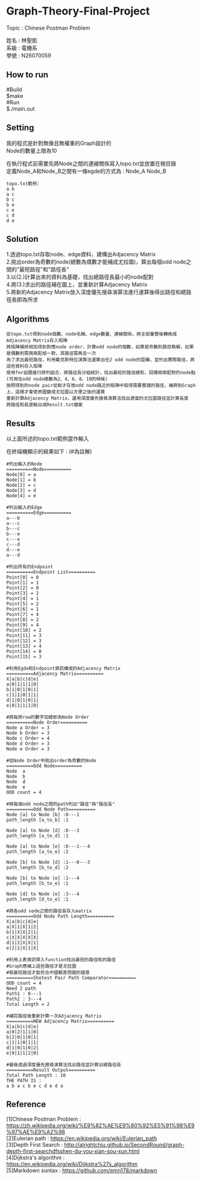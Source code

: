 # Graph-Theory-Final-Project #
 
Topic : Chinese Postman Problem

姓名 : 林聖凱</br>
系級 : 電機系</br>
學號 : N26070059</br>

## How to run ##

#Build</br>
$make</br>
#Run</br>
$./main.out</br>

## Setting ##

我的程式是針對無像且無權重的Graph設計的</br>
Node的數量上限為10</br>

在執行程式前需要先將Node之間的連線關係寫入topo.txt並放置在根目錄</br>
定義Node_A和Node_B之間有一條egde的方式為 : Node_A Node_B</br>

```
topo.txt範例:
a b
a c
b c
b e
c e
c d
d e
```

## Solution ##

1.透過topo.txt存取node、edge資料，建構出Adjacency Matrix</br>
2.挑出order為奇數的node(總數為偶數才能補成尤拉圖)，算出每個odd node之間的"最短路徑"和"路徑長"</br>
3.以(2.)計算出來的資料為基礎，找出總路徑長最小的node配對</br>
4.將(3.)求出的路徑補在圖上，並重新計算Adjacency Matrix</br>
5.將新的Adjacency Matrix放入深度優先搜尋演算法進行運算後得出路徑和總路徑長即為所求</br>

## Algorithms ##

```
從topo.txt得到node個數、node名稱、edge數量、連線關係，將全部彙整後轉換成Adjacency Matrix存入矩陣
將矩陣橫排相加得到對應node order，計算odd node的個數，如果是奇數則題目無解，如果是偶數則需兩兩配成一對，其路徑需再走一次
為了求出最短路徑，利用戴克斯特拉演算法運算出任2 odd node的距離，並列出實際路徑，將這些資料存入矩陣
使用for迴圈進行排列組合，將路徑長分組統計，找出最短的路徑總和，回傳兩兩配對的node點(可用在odd node總數為2、4、6、8、10的時候)
按照得到的node pair從剛才存放odd node路近的矩陣中取得需要實踐的路徑，補齊到Graph上，這樣才會使原圖變成尤拉圖以方便之後的運算
重新計算Adjacency Matrix，運用深度優先搜尋演算法找出適當的尤拉圖路徑並計算長度
將路徑和長度輸出成Result.txt檔案
```

## Results ##
以上面所述的topo.txt範例當作輸入

在終端機顯示的結果如下 : 
(#為註解)
```
#列出輸入的Node
==========Node==========
Node[0] = a
Node[1] = b
Node[2] = c
Node[3] = d
Node[4] = e

#列出輸入的Edge
==========Edge==========
a---b
a---c
b---c
b---e
c---e
c---d
d---e
a---d

#列出所有的Endpoint
==========Endpoint List==========
Point[0] = 0
Point[1] = 1
Point[2] = 0
Point[3] = 2
Point[4] = 1
Point[5] = 2
Point[6] = 1
Point[7] = 4
Point[8] = 2
Point[9] = 4
Point[10] = 2
Point[11] = 3
Point[12] = 3
Point[13] = 4
Point[14] = 0
Point[15] = 3

#利用Egde和Endpoint資訊構成的Adjacency Matrix
==========Adjacency Matrix==========
X|a|b|c|d|e|
a|0|1|1|1|0|
b|1|0|1|0|1|
c|1|1|0|1|1|
d|1|0|1|0|1|
e|0|1|1|1|0|

#將每排row的數字加總即為Node Order
==========Node Order==========
Node a Order = 3
Node b Order = 3
Node c Order = 4
Node d Order = 3
Node e Order = 3

#從Node Order中挑出order為奇數的Node
==========Odd Node==========
Node  a
Node  b
Node  d
Node  e
ODD count = 4

#將每個odd node之間的path列出"路徑"與"路徑長"
==========Odd Node Path==========
Node [a] to Node [b] :0---1
path_length [a_to_b] :1

Node [a] to Node [d] :0---3
path_length [a_to_d] :1

Node [a] to Node [e] :0---1---4
path_length [a_to_e] :2

Node [b] to Node [d] :1---0---3
path_length [b_to_d] :2

Node [b] to Node [e] :1---4
path_length [b_to_e] :1

Node [d] to Node [e] :3---4
path_length [d_to_e] :1

#將各odd node之間的路徑長存入matrix
==========Odd Node Path Length==========
X|a|b|c|d|e|
a|X|1|X|1|2|
b|1|X|X|2|1|
c|X|X|X|X|X|
d|1|2|X|X|1|
e|2|1|X|1|X|

#利用上表資訊帶入function找出最短的路徑和的路徑
#Graph應補上這些路徑才是尤拉圖
#取最短路徑才能符合中國郵差問題的題意
==========Shotest Pair Path Comparator==========
ODD_count = 4
Need 2 path
Path1 : 0---1
Path2 : 3---4
Total Length = 2

#補完路徑後重新計算一次Adjacency Matrix
==========NEW Adjacency Matrix==========
X|a|b|c|d|e|
a|0|2|1|1|0|
b|2|0|1|0|1|
c|1|1|0|1|1|
d|1|0|1|0|2|
e|0|1|1|2|0|

#最後透過深度優先搜尋演算法找出路徑並計算出總路徑長
==========Result Output==========
Total Path Length : 10
THE PATH IS : 
a b a c b e c d e d a
```

## Reference ##
[1]Chinese Postman Problem : https://zh.wikipedia.org/wiki/%E9%82%AE%E9%80%92%E5%91%98%E9%97%AE%E9%A2%98</br>
[2]Eulerian path : https://en.wikipedia.org/wiki/Eulerian_path</br>
[3]Depth First Search : http://alrightchiu.github.io/SecondRound/graph-depth-first-searchdfsshen-du-you-xian-sou-xun.html</br>
[4]Dijkstra's algorithm : https://en.wikipedia.org/wiki/Dijkstra%27s_algorithm</br>
[5]Markdown suntax : https://github.com/emn178/markdown</br>
